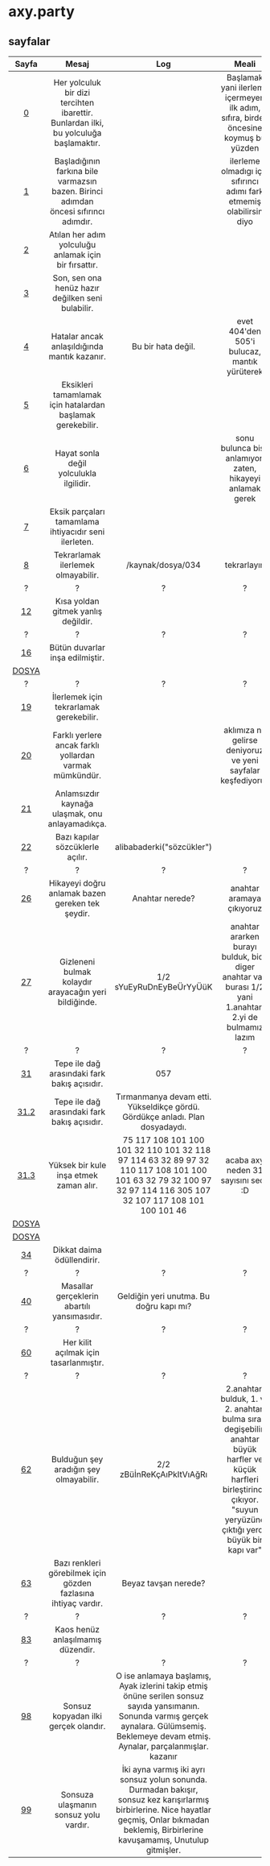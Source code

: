 # axy.party

## sayfalar
Sayfa | Mesaj | Log | Meali | Varış
|:---:|:---:|:---:|:---:|:---:
[0](https://axy.party/0) | Her yolculuk bir dizi tercihten ibarettir. Bunlardan ilki, bu yolculuğa başlamaktır. | | Başlamak yani ilerleme içermeyen ilk adım, sıfıra, birden öncesine koymuş bu yüzden | [1](https://axy.party/1) veya [2](https://axy.party/2)
[1](https://axy.party/1) | Başladığının farkına bile varmazsın bazen. Birinci adımdan öncesi sıfırıncı adımdır. | | ilerleme olmadıgı için sıfırıncı adımı fark etmemiş olabilirsin diyo | [0](https://axy.party/0) veya [2](https://axy.party/2)
[2](https://axy.party/2) | Atılan her adım yolculuğu anlamak için bir fırsattır. | | | [3](https://axy.party/3)
[3](https://axy.party/3) | Son, sen ona henüz hazır değilken seni bulabilir. | | | [4](https://axy.party/404)
[4](https://axy.party/404) | Hatalar ancak anlaşıldığında mantık kazanır. | Bu bir hata değil. | evet 404'den 505'i bulucaz, mantık yürüterek | [5](https://axy.party/505) veya [6](https://axy.party/6)
[5](https://axy.party/505) | Eksikleri tamamlamak için hatalardan başlamak gerekebilir. | | | 
[6](https://axy.party/6) | Hayat sonla değil yolculukla ilgilidir. | | sonu bulunca bişe anlamıyon zaten, hikayeyi anlamak gerek | [7](https://axy.party/7)
[7](https://axy.party/7) | Eksik parçaları tamamlama ihtiyacıdır seni ilerleten. | | | [8](https://axy.party/8)
[8](https://axy.party/11) | Tekrarlamak ilerlemek olmayabilir. | /kaynak/dosya/034 | tekrarlayın | [19](https://axy.party/19) veya [34](https://axy.party/kaynak/dosya/034)
? | ? | ? | ? | ?
[12](https://axy.party/kaynak/dosya) | Kısa yoldan gitmek yanlış değildir. | | | 
? | ? | ? | ? | ?
[16](https://axy.party/KAPI/duvar) | Bütün duvarlar inşa edilmiştir. | | | 
[DOSYA](https://axy.party/KAPI/duvar/desen) | | | | 
? | ? | ? | ? | ?
[19](https://axy.party/19) | İlerlemek için tekrarlamak gerekebilir. | | | [20](https://axy.party/20)
[20](https://axy.party/20) | Farklı yerlere ancak farklı yollardan varmak mümkündür. | | aklımıza ne gelirse deniyoruz ve yeni sayfalar keşfediyoruz | 
[21](https://axy.party/kaynak) | Anlamsızdır kaynağa ulaşmak, onu anlayamadıkça. | | | 
[22](https://axy.party/kaynak/KAPI/) | Bazı kapılar sözcüklerle açılır. | alibabaderki("sözcükler") | | 
? | ? | ? | ? | ?
[26](https://axy.party/paspas) | Hikayeyi doğru anlamak bazen gereken tek şeydir. | Anahtar nerede? | anahtar aramaya çıkıyoruz | [27](https://axy.party/paspas/anahtar) veya [62](https://axy.party/anahtar)
[27](https://axy.party/paspas/anahtar) | Gizleneni bulmak kolaydır arayacağın yeri bildiğinde. | 1/2 sYuEyRuDnEyBeÜrYyÜüK | anahtar ararken burayı bulduk, bide diger anahtar var, burası 1/2 yani 1.anahtar. 2.yi de bulmamız lazım | [62](https://axy.party/anahtar)
? | ? | ? | ? | ?
[31](https://axy.party/404/tepe) | Tepe ile dağ arasındaki fark bakış açısıdır. | 057 | | 
[31.2](https://axy.party/404/dag) | Tepe ile dağ arasındaki fark bakış açısıdır. | Tırmanmanya devam etti. Yükseldikçe gördü. Gördükçe anladı. Plan dosyadaydı. | | 
[31.3](https://axy.party/404/tepe/kule/) | Yüksek bir kule inşa etmek zaman alır. | 75 117 108 101 100 101 32 110 101 32 118 97 114 63 32 89 97 32 110 117 108 101 100 101 63 32 79 32 100 97 32 97 114 116 305 107 32 107 117 108 101 100 101 46 | acaba axy neden 31 sayısını seçti :D | 
[DOSYA](https://axy.party/404/tepe/kule/plan) | | | | 
[DOSYA](https://axy.party/kaynak/dosya/057/plan) | | | | 
[34](https://axy.party/kaynak/dosya/034) | Dikkat daima ödüllendirir. | | | 
? | ? | ? | ? | ?
[40](axy.party/kaynak/masal) | Masallar gerçeklerin abartılı yansımasıdır. | Geldiğin yeri unutma. Bu doğru kapı mı? | |
? | ? | ? | ? | ?
[60](https://axy.party/9/9/9/9/9/9/9/9/8) | Her kilit açılmak için tasarlanmıştır. | | |
? | ? | ? | ? | ?
[62](https://axy.party/anahtar) | Bulduğun şey aradığın şey olmayabilir. | 2/2 zBüİnReKçAıPkItVıAğRı | 2.anahtarı bulduk, 1. ve 2. anahtarı bulma sırası degişebilir. anahtar büyük harfler ve küçük harfleri birleştirince çıkıyor. "suyun yeryüzüne çıktığı yerde büyük bir kapı var" | [27](https://axy.party/paspas/anahtar) veya [21](https://axy.party/kaynak)
[63](https://axy.party/hex/000000/) | Bazı renkleri görebilmek için gözden fazlasına ihtiyaç vardır. | Beyaz tavşan nerede? | |
? | ? | ? | ? | ?
[83](https://axy.party/p/a/r/a/d/i/g/m/a) | Kaos henüz anlaşılmamış düzendir. | | | 
? | ? | ? | ? | ?
[98](https://axy.party/999999999) | Sonsuz kopyadan ilki gerçek olandır. | O ise anlamaya başlamış, Ayak izlerini takip etmiş önüne serilen sonsuz sayıda yansımanın. Sonunda varmış gerçek aynalara. Gülümsemiş. Beklemeye devam etmiş. Aynalar, parçalanmışlar. kazanır | | [99](https://axy.party/1000000000)
[99](https://axy.party/1000000000) | Sonsuza ulaşmanın sonsuz yolu vardır. | İki ayna varmış iki ayrı sonsuz yolun sonunda. Durmadan bakışır, sonsuz kez karışırlarmış birbirlerine. Nice hayatlar geçmiş, Onlar bıkmadan beklemiş, Birbirlerine kavuşamamış, Unutulup gitmişler. | | [98](https://axy.party/999999999)

